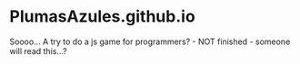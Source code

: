 # PlumasAzules.github.io
Soooo...
A try to do a js game for programmers? - 
NOT finished - 
someone will read this...?
